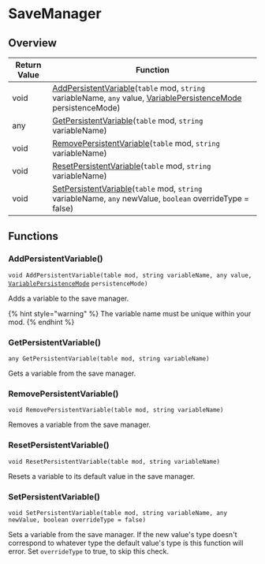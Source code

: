 # SaveManager

## Overview

| Return Value | Function                                                                                                                                                                                             |
| ------------ | ---------------------------------------------------------------------------------------------------------------------------------------------------------------------------------------------------- |
| void         | [AddPersistentVariable](savemanager.md#addpersistentvariable)(`table` mod, `string` variableName, `any` value, [VariablePersistenceMode](../custom-enums/variablepersistentmode.md) persistenceMode) |
| any          | [GetPersistentVariable](savemanager.md#getpersistentvariable)(`table` mod, `string` variableName)                                                                                                    |
| void         | [RemovePersistentVariable](savemanager.md#removepersistentvariable)(`table` mod, `string` variableName)                                                                                              |
| void         | [ResetPersistentVariable](savemanager.md#resetpersistentvariable)(`table` mod, `string` variableName)                                                                                                |
| void         | [SetPersistentVariable](savemanager.md#setpersistentvariable)(`table` mod, `string` variableName, `any` newValue, `boolean` overrideType = false)                                                    |

## Functions

### AddPersistentVariable()

`void AddPersistentVariable(table mod, string variableName, any value,` [`VariablePersistenceMode`](../custom-enums/variablepersistentmode.md) `persistenceMode)`

Adds a variable to the save manager.

{% hint style="warning" %}
The variable name must be unique within your mod.
{% endhint %}

### GetPersistentVariable()

`any GetPersistentVariable(table mod, string variableName)`

Gets a variable from the save manager.

### RemovePersistentVariable()

`void RemovePersistentVariable(table mod, string variableName)`

Removes a variable from the save manager.

### ResetPersistentVariable()

`void ResetPersistentVariable(table mod, string variableName)`

Resets a variable to its default value in the save manager.

### SetPersistentVariable()

`void SetPersistentVariable(table mod, string variableName, any newValue, boolean overrideType = false)`

Sets a variable from the save manager. If the new value's type doesn't correspond to whatever type the default value's type is this function will error. Set `overrideType` to true, to skip this check.
